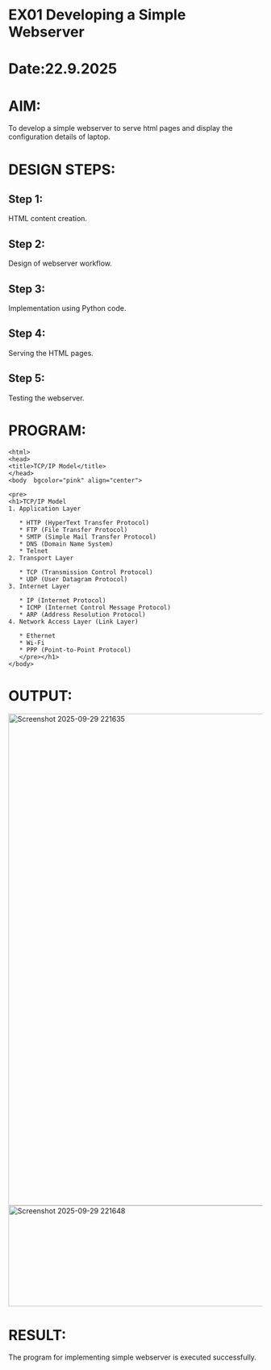 # EX01 Developing a Simple Webserver

# Date:22.9.2025
# AIM:
To develop a simple webserver to serve html pages and display the configuration details of laptop.

# DESIGN STEPS:
## Step 1:
HTML content creation.

## Step 2:
Design of webserver workflow.

## Step 3:
Implementation using Python code.

## Step 4:
Serving the HTML pages.

## Step 5:
Testing the webserver.

# PROGRAM:
```
<html>
<head>
<title>TCP/IP Model</title>
</head>
<body  bgcolor="pink" align="center">

<pre>
<h1>TCP/IP Model
1. Application Layer

   * HTTP (HyperText Transfer Protocol)
   * FTP (File Transfer Protocol)
   * SMTP (Simple Mail Transfer Protocol)
   * DNS (Domain Name System)
   * Telnet
2. Transport Layer

   * TCP (Transmission Control Protocol)
   * UDP (User Datagram Protocol)
3. Internet Layer

   * IP (Internet Protocol)
   * ICMP (Internet Control Message Protocol)
   * ARP (Address Resolution Protocol)
4. Network Access Layer (Link Layer)

   * Ethernet
   * Wi-Fi
   * PPP (Point-to-Point Protocol)
   </pre></h1>
</body>
```
# OUTPUT:
<img width="1763" height="975" alt="Screenshot 2025-09-29 221635" src="https://github.com/user-attachments/assets/13a74370-e78c-4e61-9d74-b2d70cd79b92" />
<img width="1040" height="200" alt="Screenshot 2025-09-29 221648" src="https://github.com/user-attachments/assets/7bc17b14-3378-4520-853a-a06f33ca1a06" />



# RESULT:
The program for implementing simple webserver is executed successfully.
